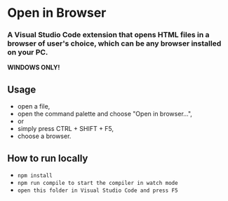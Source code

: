 # Open in Browser

### A Visual Studio Code extension that opens HTML files in a browser of user's choice, which can be any browser installed on your PC.

**WINDOWS ONLY!**

<!--*On Linux/Mac due to system limitations you can only open files in the default browser.*-->

## Usage

  * open a file,
  * open the command palette and choose "Open in browser...",
  * or
  * simply press CTRL + SHIFT + F5,
  * choose a browser.

## How to run locally
  * ```npm install```
  * ```npm run compile to start the compiler in watch mode```
  * ```open this folder in Visual Studio Code and press F5```